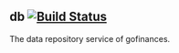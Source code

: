 ## db [![Build Status](https://travis-ci.org/cghsystems/godata.svg?branch=master)](https://travis-ci.org/cghsystems/godata)

The data repository service of gofinances.
